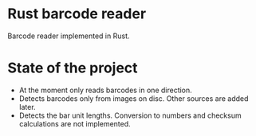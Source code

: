 # Rust barcode reader
Barcode reader implemented in Rust.

# State of the project
* At the moment only reads barcodes in one direction.
* Detects barcodes only from images on disc. Other sources are added later.
* Detects the bar unit lengths. Conversion to numbers and checksum calculations are not implemented.